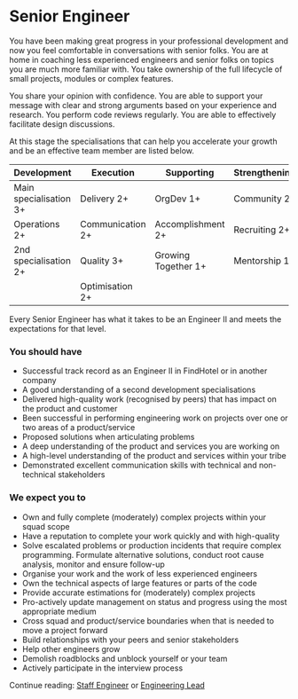 # Senior Engineer

You have been making great progress in your professional development and now you feel comfortable in conversations with senior folks. You are at home in coaching less experienced engineers and senior folks on topics you are much more familiar with. You take ownership of the full lifecycle of small projects, modules or complex features.

You share your opinion with confidence. You are able to support your message with clear and strong arguments based on your experience and research. You perform code reviews regularly. You are able to effectively facilitate design discussions.

At this stage the specialisations that can help you accelerate your growth and be an effective team member are listed below.

| Development | Execution | Supporting | Strengthening |
| --- | --- | --- | --- |
| Main specialisation 3+ | Delivery 2+ | OrgDev 1+ | Community 2+ |
| Operations 2+ | Communication 2+ | Accomplishment 2+ | Recruiting 2+ |
| 2nd specialisation 2+ | Quality 3+ | Growing Together 1+ | Mentorship 1+ |
| | Optimisation 2+ | | |

Every Senior Engineer has what it takes to be an Engineer II and meets the expectations for that level.

### You should have

- Successful track record as an Engineer II in FindHotel or in another company
- A good understanding of a second development specialisations
- Delivered high-quality work (recognised by peers) that has impact on the product and customer
- Been successful in performing engineering work on projects over one or two areas of a product/service
- Proposed solutions when articulating problems
- A deep understanding of the product and services you are working on
- A high-level understanding of the product and services within your tribe
- Demonstrated excellent communication skills with technical and non-technical stakeholders

### We expect you to

- Own and fully complete (moderately) complex projects within your squad scope
- Have a reputation to complete your work quickly and with high-quality
- Solve escalated problems or production incidents that require complex programming. Formulate alternative solutions, conduct root cause analysis, monitor and ensure follow-up
- Organise your work and the work of less experienced engineers
- Own the technical aspects of large features or parts of the code
- Provide accurate estimations for (moderately) complex projects
- Pro-actively update management on status and progress using the most appropriate medium
- Cross squad and product/service boundaries when that is needed to move a project forward
- Build relationships with your peers and senior stakeholders
- Help other engineers grow
- Demolish roadblocks and unblock yourself or your team
- Actively participate in the interview process

Continue reading: [Staff Engineer](staff_engineer.md) or [Engineering Lead](engineering_lead.md)
